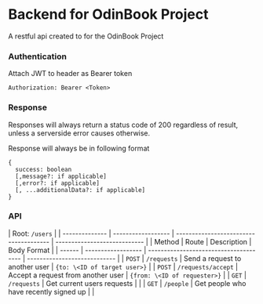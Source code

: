 # Backend for OdinBook Project

A restful api created to for the OdinBook Project

### Authentication

Attach JWT to header as Bearer token

```
Authorization: Bearer <Token>
```

### Response

Responses will always return a status code of 200 regardless of result, unless a serverside error causes otherwise.

Response will always be in following format

```
{
  success: boolean
  [,message?: if applicable]
  [,error?: if applicable]
  [, ...additionalData?: if applicable]
}
```

### API

| Root: `/users` |
| -------------- | ------------------ | -------------------------------------- | ---------------------------- |
| Method         | Route              | Description                            | Body Format                  |
| ------         | ------------------ | -------------------------------------- | ---------------------------- |
| `POST`         | `/requests`        | Send a request to another user         | `{to: \<ID of target user>}` |
| `POST`         | `/requests/accept` | Accept a request from another user     | `{from: \<ID of requester>}` |
| `GET`          | `/requests`        | Get current users requests             |                              |
| `GET`          | `/people`          | Get people who have recently signed up |                              |
